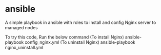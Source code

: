 # ansible
A simple playbook in ansible with roles to install and config Nginx server to managed nodes

To try this code, Run the below command
(To install Nginx)  ansible-playbook config_nginx.yml
(To uninstall Nginx) ansible-playbook nginx_uninstall.yml
